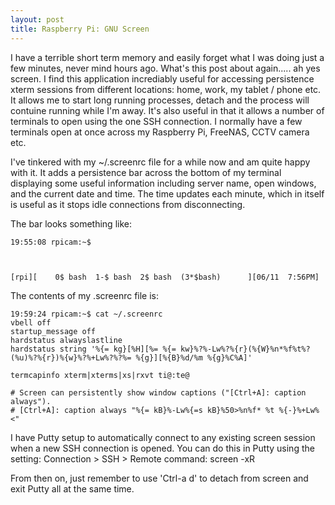 ```yaml
---
layout: post
title: Raspberry Pi: GNU Screen
---
```


I have a terrible short term memory and easily forget what I was doing just a few minutes, never mind hours ago. What's this post about again..... ah yes screen. I find this application incrediably useful for accessing persistence xterm sessions from different locations: home, work, my tablet / phone etc. It allows me to start long running processes, detach and the process will contuine running while I'm away. It's also useful in that it allows a number of terminals to open using the one SSH connection. I normally have a few terminals open at once across my Raspberry Pi, FreeNAS, CCTV camera etc.

I've tinkered with my ~/.screenrc file for a while now and am quite happy with it. It adds a persistence bar across the bottom of my terminal displaying some useful information including server name, open windows, and the current date and time. The time updates each minute, which in itself is useful as it stops idle connections from disconnecting.

The bar looks something like:

	19:55:08 rpicam:~$ 
		
		
		
	[rpi][    0$ bash  1-$ bash  2$ bash  (3*$bash)      ][06/11  7:56PM]


The contents of my .screenrc file is:

	19:59:24 rpicam:~$ cat ~/.screenrc
	vbell off
	startup_message off
	hardstatus alwayslastline
	hardstatus string '%{= kg}[%H][%= %{= kw}%?%-Lw%?%{r}(%{W}%n*%f%t%?(%u)%?%{r})%{w}%?%+Lw%?%?%= %{g}][%{B}%d/%m %{g}%C%A]'

	termcapinfo xterm|xterms|xs|rxvt ti@:te@

	# Screen can persistently show window captions ("[Ctrl+A]: caption always").
	# [Ctrl+A]: caption always "%{= kB}%-Lw%{=s kB}%50>%n%f* %t %{-}%+Lw%<"


I have Putty setup to automatically connect to any existing screen session when a new SSH connection is opened. You can do this in Putty using the setting: Connection > SSH > Remote command: screen -xR

From then on, just remember to use 'Ctrl-a d' to detach from screen and exit Putty all at the same time.


